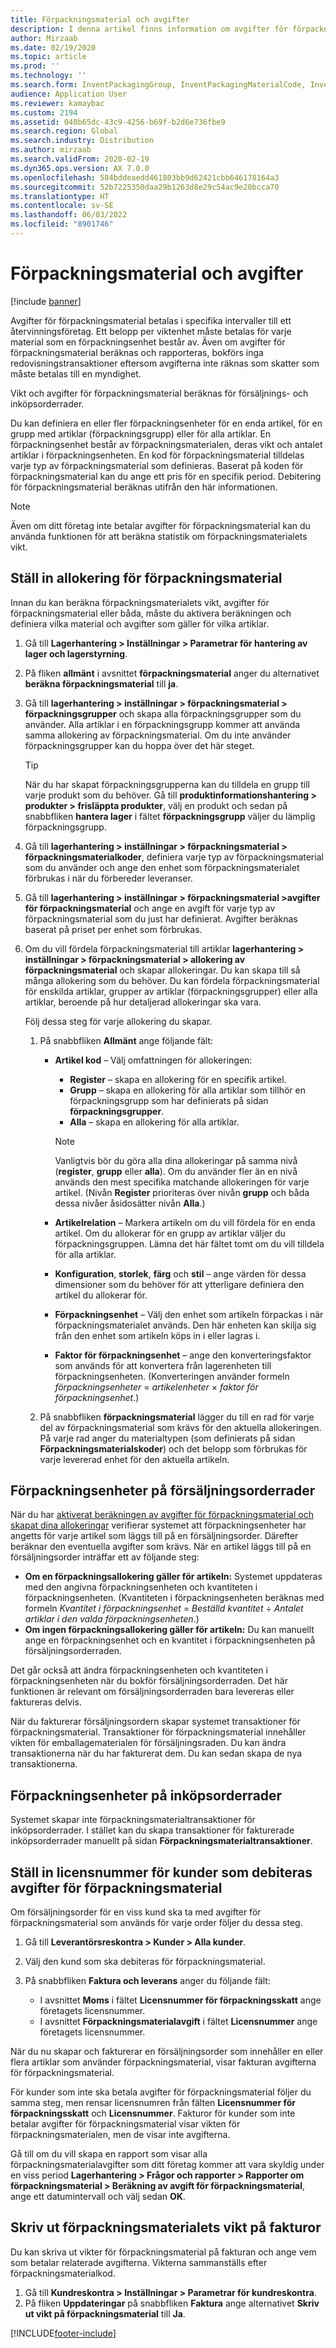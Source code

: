 ```yaml
---
title: Förpackningsmaterial och avgifter
description: I denna artikel finns information om avgifter för förpackningsmaterial som betalas till återvinningsföretag med specifika intervall.
author: Mirzaab
ms.date: 02/19/2020
ms.topic: article
ms.prod: ''
ms.technology: ''
ms.search.form: InventPackagingGroup, InventPackagingMaterialCode, InventPackagingMaterialFee, InventPackagingMaterialTrans, InventPackagingMaterialTransPurch, InventPackagingUnit
audience: Application User
ms.reviewer: kamaybac
ms.custom: 2194
ms.assetid: 040b65dc-43c9-4256-b69f-b2d6e736fbe9
ms.search.region: Global
ms.search.industry: Distribution
ms.author: mirzaab
ms.search.validFrom: 2020-02-19
ms.dyn365.ops.version: AX 7.0.0
ms.openlocfilehash: 584bddeaedd461803bb9d62421cbb646178164a3
ms.sourcegitcommit: 52b7225350daa29b1263d8e29c54ac9e20bcca70
ms.translationtype: HT
ms.contentlocale: sv-SE
ms.lasthandoff: 06/03/2022
ms.locfileid: "8901746"
---
```

# <a name="packing-materials-and-fees"></a>Förpackningsmaterial och avgifter

[!include [banner](../includes/banner.md)]

Avgifter för förpackningsmaterial betalas i specifika intervaller till ett återvinningsföretag. Ett belopp per viktenhet måste betalas för varje material som en förpackningsenhet består av. Även om avgifter för förpackningsmaterial beräknas och rapporteras, bokförs inga redovisningstransaktioner eftersom avgifterna inte räknas som skatter som måste betalas till en myndighet.

Vikt och avgifter för förpackningsmaterial beräknas för försäljnings- och inköpsorderrader.

Du kan definiera en eller fler förpackningsenheter för en enda artikel, för en grupp med artiklar (förpackningsgrupp) eller för alla artiklar. En förpackningsenhet består av förpackningsmaterialen, deras vikt och antalet artiklar i förpackningsenheten. En kod för förpackningsmaterial tilldelas varje typ av förpackningsmaterial som definieras. Baserat på koden för förpackningsmaterial kan du ange ett pris för en specifik period. Debitering för förpackningsmaterial beräknas utifrån den här informationen.

> [!NOTE]
> Även om ditt företag inte betalar avgifter för förpackningsmaterial kan du använda funktionen för att beräkna statistik om förpackningsmaterialets vikt.

## <a name="set-up-packing-material-allocation"></a><a name="allocations"></a>Ställ in allokering för förpackningsmaterial

Innan du kan beräkna förpackningsmaterialets vikt, avgifter för förpackningsmaterial eller båda, måste du aktivera beräkningen och definiera vilka material och avgifter som gäller för vilka artiklar.

1. Gå till **Lagerhantering \> Inställningar \> Parametrar för hantering av lager och lagerstyrning**.
1. På fliken **allmänt** i avsnittet **förpackningsmaterial** anger du alternativet **beräkna förpackningsmaterial** till **ja**.
1. Gå till **lagerhantering \> inställningar \> förpackningsmaterial \> förpackningsgrupper** och skapa alla förpackningsgrupper som du använder. Alla artiklar i en förpackningsgrupp kommer att använda samma allokering av förpackningsmaterial. Om du inte använder förpackningsgrupper kan du hoppa över det här steget.

    > [!TIP]
    > När du har skapat förpackningsgrupperna kan du tilldela en grupp till varje produkt som du behöver. Gå till **produktinformationshantering \> produkter \> frisläppta produkter**, välj en produkt och sedan på snabbfliken **hantera lager** i fältet **förpackningsgrupp** väljer du lämplig förpackningsgrupp.

1. Gå till **lagerhantering \> inställningar \> förpackningsmaterial \> förpackningsmaterialkoder**, definiera varje typ av förpackningsmaterial som du använder och ange den enhet som förpackningsmaterialet förbrukas i när du förbereder leveranser.
1. Gå till **lagerhantering \> inställningar \> förpackningsmaterial \>avgifter för förpackningsmaterial** och ange en avgift för varje typ av förpackningsmaterial som du just har definierat. Avgifter beräknas baserat på priset per enhet som förbrukas.
1. Om du vill fördela förpackningsmaterial till artiklar **lagerhantering \> inställningar \> förpackningsmaterial \> allokering av förpackningsmaterial** och skapar allokeringar. Du kan skapa till så många allokering som du behöver. Du kan fördela förpackningsmaterial för enskilda artiklar, grupper av artiklar (förpackningsgrupper) eller alla artiklar, beroende på hur detaljerad allokeringar ska vara.

    Följ dessa steg för varje allokering du skapar.

    1. På snabbfliken **Allmänt** ange följande fält:

        - **Artikel kod** – Välj omfattningen för allokeringen:

            - **Register** – skapa en allokering för en specifik artikel.
            - **Grupp** – skapa en allokering för alla artiklar som tillhör en förpackningsgrupp som har definierats på sidan **förpackningsgrupper**.
            - **Alla** – skapa en allokering för alla artiklar.

            > [!NOTE]
            > Vanligtvis bör du göra alla dina allokeringar på samma nivå (**register**, **grupp** eller **alla**). Om du använder fler än en nivå används den mest specifika matchande allokeringen för varje artikel. (Nivån **Register** prioriteras över nivån **grupp** och båda dessa nivåer åsidosätter nivån **Alla**.)

        - **Artikelrelation** – Markera artikeln om du vill fördela för en enda artikel. Om du allokerar för en grupp av artiklar väljer du förpackningsgruppen. Lämna det här fältet tomt om du vill tilldela för alla artiklar.
        - **Konfiguration**, **storlek**, **färg** och **stil** – ange värden för dessa dimensioner som du behöver för att ytterligare definiera den artikel du allokerar för.
        - **Förpackningsenhet** – Välj den enhet som artikeln förpackas i när förpackningsmaterialet används. Den här enheten kan skilja sig från den enhet som artikeln köps in i eller lagras i.
        - **Faktor för förpackningsenhet** – ange den konverteringsfaktor som används för att konvertera från lagerenheten till förpackningsenheten. (Konverteringen använder formeln *förpackningsenheter* = *artikelenheter* × *faktor för förpackningsenhet*.)

    1. På snabbfliken **förpackningsmaterial** lägger du till en rad för varje del av förpackningsmaterial som krävs för den aktuella allokeringen. På varje rad anger du materialtypen (som definierats på sidan **Förpackningsmaterialskoder**) och det belopp som förbrukas för varje levererad enhet för den aktuella artikeln.

## <a name="packing-units-on-sales-order-lines"></a>Förpackningsenheter på försäljningsorderrader

När du har [aktiverat beräkningen av avgifter för förpackningsmaterial och skapat dina allokeringar](#allocations) verifierar systemet att förpackningsenheter har angetts för varje artikel som läggs till på en försäljningsorder. Därefter beräknar den eventuella avgifter som krävs. När en artikel läggs till på en försäljningsorder inträffar ett av följande steg:

- **Om en förpackningsallokering gäller för artikeln:** Systemet uppdateras med den angivna förpackningsenheten och kvantiteten i förpackningsenheten. (Kvantiteten i förpackningsenheten beräknas med formeln *Kvantitet i förpackningsenhet* = *Beställd kvantitet* ÷ *Antalet artiklar i den valda förpackningsenheten*.)
- **Om ingen förpackningsallokering gäller för artikeln:** Du kan manuellt ange en förpackningsenhet och en kvantitet i förpackningsenheten på försäljningsorderraden.

Det går också att ändra förpackningsenheten och kvantiteten i förpackningsenheten när du bokför försäljningsorderraden. Det här funktionen är relevant om försäljningsorderraden bara levereras eller faktureras delvis.

När du fakturerar försäljningsordern skapar systemet transaktioner för förpackningsmaterial. Transaktioner för förpackningsmaterial innehåller vikten för emballagematerialen för försäljningsraden. Du kan ändra transaktionerna när du har fakturerat dem. Du kan sedan skapa de nya transaktionerna.

## <a name="packing-units-on-purchase-order-lines"></a>Förpackningsenheter på inköpsorderrader

Systemet skapar inte förpackningsmaterialtransaktioner för inköpsorderrader. I stället kan du skapa transaktioner för fakturerade inköpsorderrader manuellt på sidan **Förpackningsmaterialtransaktioner**.

## <a name="set-up-license-numbers-for-customers-that-are-charged-packing-material-fees"></a>Ställ in licensnummer för kunder som debiteras avgifter för förpackningsmaterial

Om försäljningsorder för en viss kund ska ta med avgifter för förpackningsmaterial som används för varje order följer du dessa steg.

1. Gå till **Leverantörsreskontra \> Kunder \> Alla kunder**.
1. Välj den kund som ska debiteras för förpackningsmaterial.
1. På snabbfliken **Faktura och leverans** anger du följande fält:

    - I avsnittet **Moms** i fältet **Licensnummer för förpackningsskatt** ange företagets licensnummer.
    - I avsnittet **Förpackningsmaterialavgift** i fältet **Licensnummer** ange företagets licensnummer.

När du nu skapar och fakturerar en försäljningsorder som innehåller en eller flera artiklar som använder förpackningsmaterial, visar fakturan avgifterna för förpackningsmaterial.

För kunder som inte ska betala avgifter för förpackningsmaterial följer du samma steg, men rensar licensnumren från fälten **Licensnummer för förpackningsskatt** och **Licensnummer**. Fakturor för kunder som inte betalar avgifter för förpackningsmaterial visar vikten för förpackningsmaterialen, men de visar inte avgifterna.

Gå till om du vill skapa en rapport som visar alla förpackningsmaterialavgifter som ditt företag kommer att vara skyldig under en viss period **Lagerhantering \> Frågor och rapporter \> Rapporter om förpackningsmaterial \> Beräkning av avgift för förpackningsmaterial**, ange ett datumintervall och välj sedan **OK**.

## <a name="print-packing-material-weights-on-invoices"></a>Skriv ut förpackningsmaterialets vikt på fakturor

Du kan skriva ut vikter för förpackningsmaterial på fakturan och ange vem som betalar relaterade avgifterna. Vikterna sammanställs efter förpackningsmaterialkod.

1. Gå till **Kundreskontra \> Inställningar \> Parametrar för kundreskontra**.
1. På fliken **Uppdateringar** på snabbfliken **Faktura** ange alternativet **Skriv ut vikt på förpackningsmaterial** till **Ja**.


[!INCLUDE[footer-include](../../includes/footer-banner.md)]